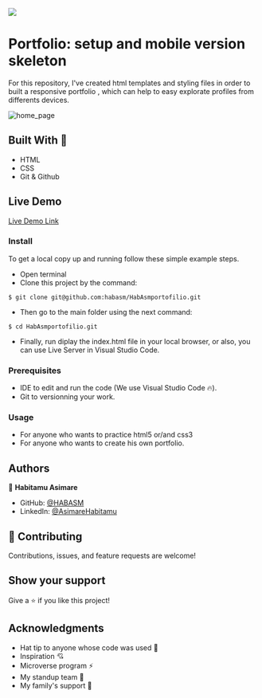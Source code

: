 ![](https://img.shields.io/badge/Microverse-blueviolet) 

# Portfolio: setup and mobile version skeleton

For this repository, I've created html templates and styling files in order to built a responsive portfolio ,  which can help to easy explorate  profiles from differents devices.

![home_page](https://github.com/habasm/HabAsmportofilio/blob/89e97ca2170403b1f23f99dfe54f34369f896cf9/images/mobileView.png)

## Built With 🔨

- HTML
- CSS
- Git & Github

## Live Demo

[Live Demo Link](https://habasm.github.io/HabAsmportofilio/)

### Install

To get a local copy up and running follow these simple example steps.
- Open terminal
- Clone this project by the command: 

```
$ git clone git@github.com:habasm/HabAsmportofilio.git
```

- Then go to the main folder using the next command:

```
$ cd HabAsmportofilio.git
```

- Finally, run diplay the index.html file in your local browser, or also, you can use Live Server in Visual Studio Code.



### Prerequisites

- IDE to edit and run the code (We use Visual Studio Code 🔥).
- Git to versionning your work.


### Usage

- For anyone who wants to practice html5 or/and css3
- For anyone who wants to create his own portfolio.


## Authors

👤 **Habitamu Asimare**

- GitHub: [@HABASM](https://github.com/habasm)
- LinkedIn: [@AsimareHabitamu](https://www.linkedin.com/in/habitamu-asimare-aa824b169/)


## 🤝 Contributing

Contributions, issues, and feature requests are welcome!



## Show your support

Give a ⭐️ if you like this project!


## Acknowledgments

- Hat tip to anyone whose code was used 🔰
- Inspiration 💘
- Microverse program ⚡
- My standup team 🏹
- My family's support 🙌
